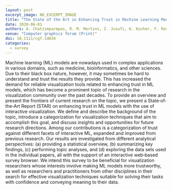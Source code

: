 ```yaml
---
layout: post
excerpt_image: NO_EXCERPT_IMAGE
title: "The State of the Art in Enhancing Trust in Machine Learning Models with the Use of Visualizations"
date: 2020-06-01
authors: A. Chatzimparmpas, R. M. Martins, I. Jusufi, K. Kucher, F. Rossi & A. Kerren
venue: "Computer graphics forum (Print)"
doi: 10.1111/cgf.14034
categories:
  - survey
---
```

Machine learning (ML) models are nowadays used in complex applications in various domains, such as medicine, bioinformatics, and other sciences. Due to their black box nature, however, it may sometimes be hard to understand and trust the results they provide. This has increased the demand for reliable visualization tools related to enhancing trust in ML models, which has become a prominent topic of research in the visualization community over the past decades. To provide an overview and present the frontiers of current research on the topic, we present a State‐of‐the‐Art Report (STAR) on enhancing trust in ML models with the use of interactive visualization. We define and describe the background of the topic, introduce a categorization for visualization techniques that aim to accomplish this goal, and discuss insights and opportunities for future research directions. Among our contributions is a categorization of trust against different facets of interactive ML, expanded and improved from previous research. Our results are investigated from different analytical perspectives: (a) providing a statistical overview, (b) summarizing key findings, (c) performing topic analyses, and (d) exploring the data sets used in the individual papers, all with the support of an interactive web‐based survey browser. We intend this survey to be beneficial for visualization researchers whose interests involve making ML models more trustworthy, as well as researchers and practitioners from other disciplines in their search for effective visualization techniques suitable for solving their tasks with confidence and conveying meaning to their data.
